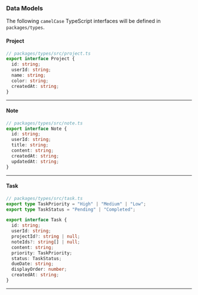 ### Data Models

The following `camelCase` TypeScript interfaces will be defined in `packages/types`.

#### Project

```typescript
// packages/types/src/project.ts
export interface Project {
  id: string;
  userId: string;
  name: string;
  color: string;
  createdAt: string;
}
```

***

#### Note

```typescript
// packages/types/src/note.ts
export interface Note {
  id: string;
  userId: string;
  title: string;
  content: string;
  createdAt: string;
  updatedAt: string;
}
```

***

#### Task

```typescript
// packages/types/src/task.ts
export type TaskPriority = "High" | "Medium" | "Low";
export type TaskStatus = "Pending" | "Completed";

export interface Task {
  id: string;
  userId: string;
  projectId?: string | null;
  noteIds?: string[] | null;
  content: string;
  priority: TaskPriority;
  status: TaskStatus;
  dueDate: string;
  displayOrder: number;
  createdAt: string;
}
```

***
